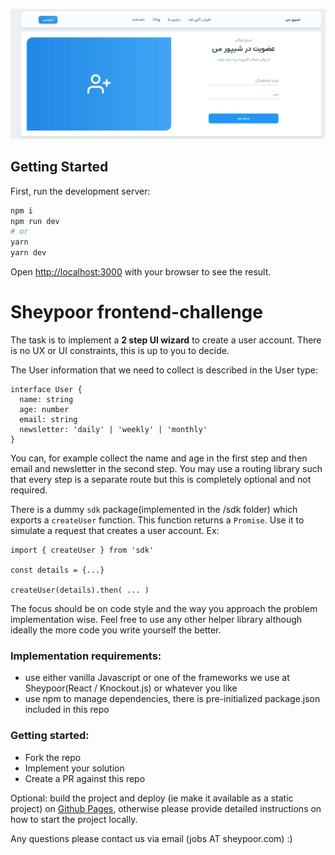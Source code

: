 ![screenshot](./docs/screenshot.jpg)

## Getting Started

First, run the development server:

```bash
npm i
npm run dev
# or
yarn
yarn dev
```

Open [http://localhost:3000](http://localhost:3000) with your browser to see the result.

# Sheypoor frontend-challenge

The task is to implement a **2 step UI wizard** to create a user account. There is no UX or UI constraints, this is
up to you to decide.

The User information that we need to collect is described in the User type:

```
interface User {
  name: string
  age: number
  email: string
  newsletter: 'daily' | 'weekly' | 'monthly'
}
```

You can, for example collect the name and age in the first step and then email and newsletter in the second step.
You may use a routing library such that every step is a separate route but this is completely optional and not
required.

There is a dummy `sdk` package(implemented in the /sdk folder) which exports a `createUser` function. This function returns a `Promise`.
Use it to simulate a request that creates a user account.
Ex:

```
import { createUser } from 'sdk'

const details = {...}

createUser(details).then( ... )
```

The focus should be on code style and the way you approach the problem implementation wise.
Feel free to use any other helper library although ideally the more code you write yourself the better.

### Implementation requirements:

- use either vanilla Javascript or one of the frameworks we use at Sheypoor(React / Knockout.js) or whatever you like
- use npm to manage dependencies, there is pre-initialized package.json included in this repo

### Getting started:

- Fork the repo
- Implement your solution
- Create a PR against this repo

Optional: build the project and deploy (ie make it available as a static project) on
[Github Pages](https://pages.github.com/), otherwise please provide detailed instructions
on how to start the project locally.

Any questions please contact us via email (jobs AT sheypoor.com) :)
